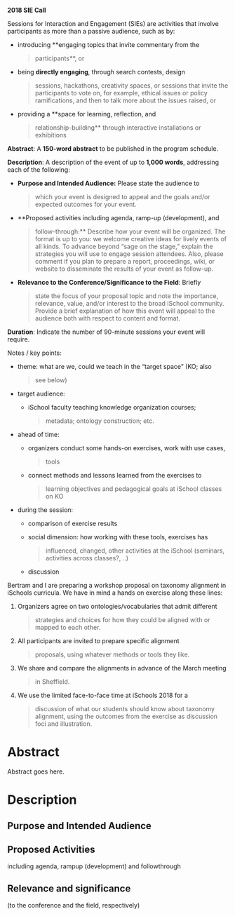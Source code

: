 **2018 SIE Call**

Sessions for Interaction and Engagement (SIEs) are activities that
involve participants as more than a passive audience, such as by:

-   introducing **engaging topics that invite commentary from the
    > participants**, or

-   being **directly engaging**, through search contests, design
    > sessions, hackathons, creativity spaces, or sessions that invite
    > the participants to vote on, for example, ethical issues or policy
    > ramifications, and then to talk more about the issues raised, or

-   providing a **space for learning, reflection, and
    > relationship-building** through interactive installations or
    > exhibitions

**Abstract**: A **150-word abstract** to be published in the program
schedule.

**Description**: A description of the event of up to **1,000 words**,
addressing each of the following:

-   **Purpose and Intended Audience:** Please state the audience to
    > which your event is designed to appeal and the goals and/or
    > expected outcomes for your event.

-   **Proposed activities including agenda, ramp-up (development), and
    > follow-through:** Describe how your event will be organized. The
    > format is up to you: we welcome creative ideas for lively events
    > of all kinds. To advance beyond “sage on the stage,” explain the
    > strategies you will use to engage session attendees. Also, please
    > comment if you plan to prepare a report, proceedings, wiki, or
    > website to disseminate the results of your event as follow-up.

-   **Relevance to the Conference/Significance to the Field**: Briefly
    > state the focus of your proposal topic and note the importance,
    > relevance, value, and/or interest to the broad iSchool community.
    > Provide a brief explanation of how this event will appeal to the
    > audience both with respect to content and format.

**Duration**: Indicate the number of 90-minute sessions your event will
require.



Notes / key points:

-   theme: what are we, could we teach in the “target space” (KO; also
    > see below)

-   target audience:

    -   iSchool faculty teaching knowledge organization courses;
        > metadata; ontology construction; etc.

-   ahead of time:

    -   organizers conduct some hands-on exercises, work with use cases,
        > tools

    -   connect methods and lessons learned from the exercises to
        > learning objectives and pedagogical goals at iSchool classes
        > on KO

-   during the session:

    -   comparison of exercise results

    -   social dimension: how working with these tools, exercises has
        > influenced, changed, other activities at the iSchool
        > (seminars, activities across classes?, ..)

    -   discussion

Bertram and I are preparing a workshop proposal on taxonomy
alignment in iSchools curricula. We have in mind a hands on exercise
along these lines:

1.  Organizers agree on two ontologies/vocabularies that admit different
    > strategies and choices for how they could be aligned with or
    > mapped to each other.

2.  All participants are invited to prepare specific alignment
    > proposals, using whatever methods or tools they like.

3.  We share and compare the alignments in advance of the March meeting
    > in Sheffield.

4.  We use the limited face-to-face time at iSchools 2018 for a
    > discussion of what our students should know about taxonomy
    > alignment, using the outcomes from the exercise as discussion foci
    > and illustration.




# Abstract

Abstract goes here.

# Description

## Purpose and Intended Audience

## Proposed Activities

including agenda, rampup (development) and followthrough

## Relevance and significance

(to the conference and the field, respectively)

